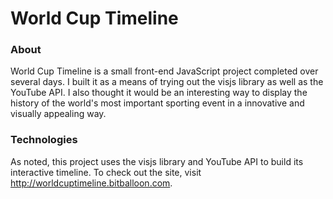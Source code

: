 # World Cup Timeline

### About
World Cup Timeline is a small front-end JavaScript project completed over several days. I built it as a means of trying
out the visjs library as well as the YouTube API. I also thought it would be an interesting way to display the history of
the world's most important sporting event in a innovative and visually appealing way.


### Technologies
As noted, this project uses the visjs library and YouTube API to build its interactive timeline. To check out the site, visit
http://worldcuptimeline.bitballoon.com.